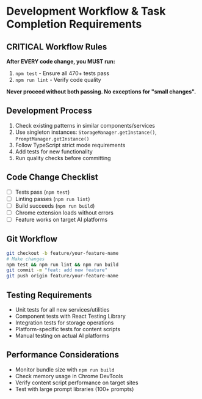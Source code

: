 # Development Workflow & Task Completion Requirements

## CRITICAL Workflow Rules

**After EVERY code change, you MUST run:**
1. `npm test` - Ensure all 470+ tests pass
2. `npm run lint` - Verify code quality

**Never proceed without both passing. No exceptions for "small changes".**

## Development Process
1. Check existing patterns in similar components/services
2. Use singleton instances: `StorageManager.getInstance()`, `PromptManager.getInstance()`
3. Follow TypeScript strict mode requirements
4. Add tests for new functionality
5. Run quality checks before committing

## Code Change Checklist
- [ ] Tests pass (`npm test`)
- [ ] Linting passes (`npm run lint`)
- [ ] Build succeeds (`npm run build`)
- [ ] Chrome extension loads without errors
- [ ] Feature works on target AI platforms

## Git Workflow
```bash
git checkout -b feature/your-feature-name
# Make changes
npm test && npm run lint && npm run build
git commit -m "feat: add new feature"
git push origin feature/your-feature-name
```

## Testing Requirements
- Unit tests for all new services/utilities
- Component tests with React Testing Library
- Integration tests for storage operations
- Platform-specific tests for content scripts
- Manual testing on actual AI platforms

## Performance Considerations
- Monitor bundle size with `npm run build`
- Check memory usage in Chrome DevTools
- Verify content script performance on target sites
- Test with large prompt libraries (100+ prompts)